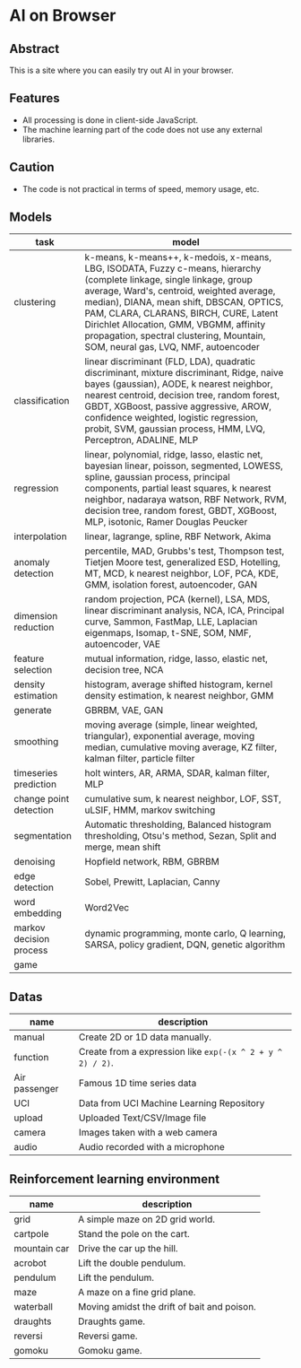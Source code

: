 # AI on Browser

## Abstract

This is a site where you can easily try out AI in your browser.

## Features

- All processing is done in client-side JavaScript.
- The machine learning part of the code does not use any external libraries.

## Caution

- The code is not practical in terms of speed, memory usage, etc.

## Models

| task | model |
| ---- | ----- |
| clustering | k-means, k-means++, k-medois, x-means, LBG, ISODATA, Fuzzy c-means, hierarchy (complete linkage, single linkage, group average, Ward's, centroid, weighted average, median), DIANA, mean shift, DBSCAN, OPTICS, PAM, CLARA, CLARANS, BIRCH, CURE, Latent Dirichlet Allocation, GMM, VBGMM, affinity propagation, spectral clustering, Mountain, SOM, neural gas, LVQ, NMF, autoencoder |
| classification | linear discriminant (FLD, LDA), quadratic discriminant, mixture discriminant, Ridge, naive bayes (gaussian), AODE, k nearest neighbor, nearest centroid, decision tree, random forest, GBDT, XGBoost, passive aggressive, AROW, confidence weighted, logistic regression, probit, SVM, gaussian process, HMM, LVQ, Perceptron, ADALINE, MLP |
| regression | linear, polynomial, ridge, lasso, elastic net, bayesian linear, poisson, segmented, LOWESS, spline, gaussian process, principal components, partial least squares, k nearest neighbor, nadaraya watson, RBF Network, RVM, decision tree, random forest, GBDT, XGBoost, MLP, isotonic, Ramer Douglas Peucker |
| interpolation | linear, lagrange, spline, RBF Network, Akima |
| anomaly detection | percentile, MAD, Grubbs's test, Thompson test, Tietjen Moore test, generalized ESD, Hotelling, MT, MCD, k nearest neighbor, LOF, PCA, KDE, GMM, isolation forest, autoencoder, GAN |
| dimension reduction | random projection, PCA (kernel), LSA, MDS, linear discriminant analysis, NCA, ICA, Principal curve, Sammon, FastMap, LLE, Laplacian eigenmaps, Isomap, t-SNE, SOM, NMF, autoencoder, VAE |
| feature selection | mutual information, ridge, lasso, elastic net, decision tree, NCA |
| density estimation | histogram, average shifted histogram, kernel density estimation, k nearest neighbor, GMM |
| generate | GBRBM, VAE, GAN |
| smoothing | moving average (simple, linear weighted, triangular), exponential average, moving median, cumulative moving average, KZ filter, kalman filter, particle filter |
| timeseries prediction | holt winters, AR, ARMA, SDAR, kalman filter, MLP |
| change point detection | cumulative sum, k nearest neighbor, LOF, SST, uLSIF, HMM, markov switching |
| segmentation | Automatic thresholding, Balanced histogram thresholding, Otsu's method, Sezan, Split and merge, mean shift |
| denoising | Hopfield network, RBM, GBRBM |
| edge detection | Sobel, Prewitt, Laplacian, Canny |
| word embedding | Word2Vec |
| markov decision process | dynamic programming, monte carlo, Q learning, SARSA, policy gradient, DQN, genetic algorithm |
| game | |

## Datas

| name | description |
| ---- | ----------- |
| manual | Create 2D or 1D data manually. |
| function | Create from a expression like `exp(-(x ^ 2 + y ^ 2) / 2)`. |
| Air passenger | Famous 1D time series data |
| UCI | Data from UCI Machine Learning Repository |
| upload | Uploaded Text/CSV/Image file |
| camera | Images taken with a web camera |
| audio | Audio recorded with a microphone |

## Reinforcement learning environment

| name | description |
| ---- | ----------- |
| grid | A simple maze on 2D grid world. |
| cartpole | Stand the pole on the cart. |
| mountain car | Drive the car up the hill. |
| acrobot | Lift the double pendulum. |
| pendulum | Lift the pendulum. |
| maze | A maze on a fine grid plane. |
| waterball | Moving amidst the drift of bait and poison. |
| draughts | Draughts game. |
| reversi | Reversi game. |
| gomoku | Gomoku game. |
